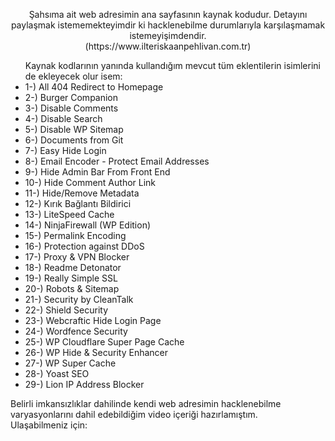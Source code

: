 <!DOCTYPE html>

<p align="middle">Şahsıma ait web adresimin ana sayfasının kaynak kodudur. Detayını paylaşmak istememekteyimdir ki hacklenebilme durumlarıyla karşılaşmamak istemeyişimdendir. <br>(https://www.ilteriskaanpehlivan.com.tr)</p>
<ul>Kaynak kodlarının yanında kullandığım mevcut tüm eklentilerin isimlerini de ekleyecek olur isem:
  <li>1-) All 404 Redirect to Homepage	</li>
  <li>2-) Burger Companion	</li>
  <li>3-) Disable Comments	</li>
  <li>4-) Disable Search</li>
  <li>5-) Disable WP Sitemap</li>
  <li>6-) Documents from Git</li>
  <li>7-) Easy Hide Login</li>
  <li>8-) Email Encoder - Protect Email Addresses	</li>
  <li>9-) Hide Admin Bar From Front End</li>
  <li>10-) Hide Comment Author Link	</li>
  <li>11-) Hide/Remove Metadata	</li>
  <li>12-) Kırık Bağlantı Bildirici	</li>
  <li>13-) LiteSpeed Cache</li>
  <li>14-) NinjaFirewall (WP Edition)</li>
  <li>15-) Permalink Encoding	</li>
  <li>16-) Protection against DDoS</li>
  <li>17-) Proxy & VPN Blocker	</li>
  <li>18-) Readme Detonator</li>
  <li>19-) Really Simple SSL 	</li>
  <li>20-) Robots & Sitemap	</li>
  <li>21-) Security by CleanTalk	</li>
  <li>22-) Shield Security</li>
  <li>23-) Webcraftic Hide Login Page</li>
  <li>24-) Wordfence Security</li>
  <li>25-) WP Cloudflare Super Page Cache</li>
  <li>26-) WP Hide & Security Enhancer</li>
  <li>27-) WP Super Cache	</li>
  <li>28-) Yoast SEO</li></li>
  <li>29-) Lion IP Address Blocker</li>
</ul>
<p align="left">Belirli imkansızlıklar dahilinde kendi web adresimin hacklenebilme varyasyonlarını dahil edebildiğim video içeriği hazırlamıştım.<br>Ulaşabilmeniz için:</p>

<div>
<h4 align="center"> 
  <a href="https://www.youtube.com/watch?v=6gPwYZw4qkM"> 
  <img border="999999999" alt="HACKİNG İŞLEMLERİ VE SENARYOLARI NASIL GERÇEKLEŞİYOR?" src="https://i.hizliresim.com/o4yctw0.PNG" width="400" height="280"></a> 
</h4>
</div>    
</html>
